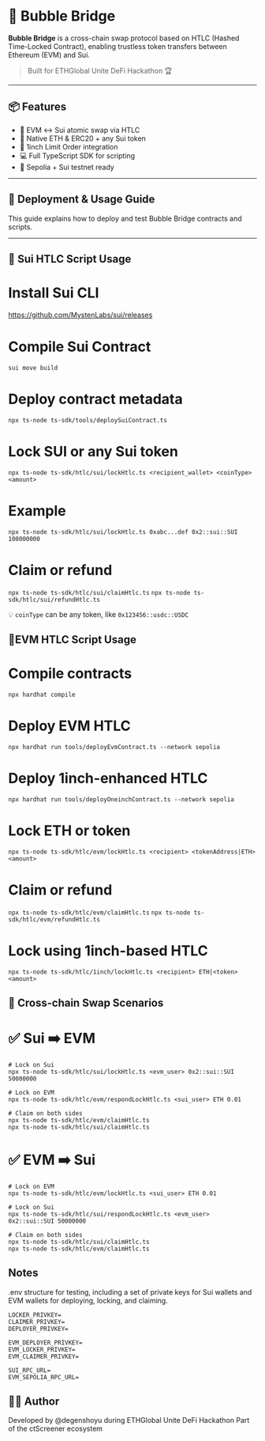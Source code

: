 # 🫧 Bubble Bridge

**Bubble Bridge** is a cross-chain swap protocol based on HTLC (Hashed Time-Locked Contract), enabling trustless token transfers between Ethereum (EVM) and Sui.

> Built for ETHGlobal Unite DeFi Hackathon 🏆

---

## 📦 Features

- 🔁 EVM ↔ Sui atomic swap via HTLC
- 🔐 Native ETH & ERC20 + any Sui token
- 🔗 1inch Limit Order integration
- 💻 Full TypeScript SDK for scripting
- 🧪 Sepolia + Sui testnet ready

---

## 🧪 Deployment & Usage Guide

This guide explains how to deploy and test Bubble Bridge contracts and scripts.

---

## 🔷 Sui HTLC Script Usage
# Install Sui CLI
https://github.com/MystenLabs/sui/releases

# Compile Sui Contract
`sui move build`

# Deploy contract metadata
`npx ts-node ts-sdk/tools/deploySuiContract.ts`

# Lock SUI or any Sui token
`npx ts-node ts-sdk/htlc/sui/lockHtlc.ts <recipient_wallet> <coinType> <amount>`

# Example
`npx ts-node ts-sdk/htlc/sui/lockHtlc.ts 0xabc...def 0x2::sui::SUI 100000000`

# Claim or refund
`npx ts-node ts-sdk/htlc/sui/claimHtlc.ts`
`npx ts-node ts-sdk/htlc/sui/refundHtlc.ts`

💡 `coinType` can be any token, like `0x123456::usdc::USDC`

## 🔶EVM HTLC Script Usage
# Compile contracts
`npx hardhat compile`

# Deploy EVM HTLC
`npx hardhat run tools/deployEvmContract.ts --network sepolia`

# Deploy 1inch-enhanced HTLC
`npx hardhat run tools/deployOneinchContract.ts --network sepolia`

# Lock ETH or token
`npx ts-node ts-sdk/htlc/evm/lockHtlc.ts <recipient> <tokenAddress|ETH> <amount>`

# Claim or refund
`npx ts-node ts-sdk/htlc/evm/claimHtlc.ts`
`npx ts-node ts-sdk/htlc/evm/refundHtlc.ts`

# Lock using 1inch-based HTLC
`npx ts-node ts-sdk/htlc/1inch/lockHtlc.ts <recipient> ETH|<token> <amount>`

## 🔁 Cross-chain Swap Scenarios
# ✅ Sui ➡️ EVM
```
# Lock on Sui
npx ts-node ts-sdk/htlc/sui/lockHtlc.ts <evm_user> 0x2::sui::SUI 50000000

# Lock on EVM
npx ts-node ts-sdk/htlc/evm/respondLockHtlc.ts <sui_user> ETH 0.01

# Claim on both sides
npx ts-node ts-sdk/htlc/evm/claimHtlc.ts
npx ts-node ts-sdk/htlc/sui/claimHtlc.ts
```
# ✅ EVM ➡️ Sui
```
# Lock on EVM
npx ts-node ts-sdk/htlc/evm/lockHtlc.ts <sui_user> ETH 0.01

# Lock on Sui
npx ts-node ts-sdk/htlc/sui/respondLockHtlc.ts <evm_user> 0x2::sui::SUI 50000000

# Claim on both sides
npx ts-node ts-sdk/htlc/sui/claimHtlc.ts
npx ts-node ts-sdk/htlc/evm/claimHtlc.ts
```

## Notes
.env structure for testing, including a set of private keys for Sui wallets and EVM wallets for deploying, locking, and claiming.
```
LOCKER_PRIVKEY=
CLAIMER_PRIVKEY=
DEPLOYER_PRIVKEY=

EVM_DEPLOYER_PRIVKEY=
EVM_LOCKER_PRIVKEY=
EVM_CLAIMER_PRIVKEY=

SUI_RPC_URL=
EVM_SEPOLIA_RPC_URL=
```

## 🧑‍💻 Author
Developed by @degenshoyu during ETHGlobal Unite DeFi Hackathon
Part of the ctScreener ecosystem
